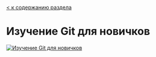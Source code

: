  [< к содержанию раздела](video_git/readme.md)
 # Изучение Git для новичков

 
[![Изучение Git для новичков](http://img.youtube.com/vi/bkNCylkzFRk/0.jpg)](http://www.youtube.com/watch?v=bkNCylkzFRk)